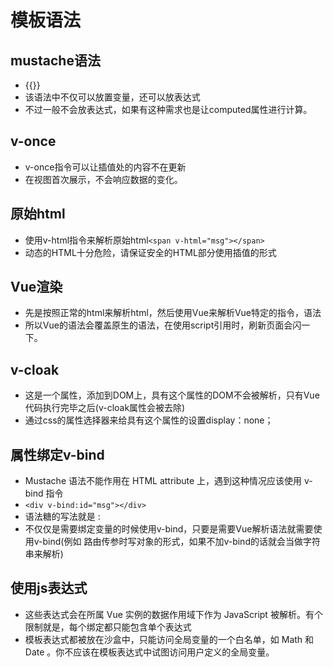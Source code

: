 # 模板语法

## mustache语法

* {{}}
* 该语法中不仅可以放置变量，还可以放表达式
* 不过一般不会放表达式，如果有这种需求也是让computed属性进行计算。

## v-once

* v-once指令可以让插值处的内容不在更新
* 在视图首次展示，不会响应数据的变化。

## 原始html

* 使用v-html指令来解析原始html```<span v-html="msg"></span>```
* 动态的HTML十分危险，请保证安全的HTML部分使用插值的形式

## Vue渲染

* 先是按照正常的html来解析html，然后使用Vue来解析Vue特定的指令，语法
* 所以Vue的语法会覆盖原生的语法，在使用script引用时，刷新页面会闪一下。

## v-cloak

* 这是一个属性，添加到DOM上，具有这个属性的DOM不会被解析，只有Vue代码执行完毕之后(v-cloak属性会被去除)
* 通过css的属性选择器来给具有这个属性的设置display：none；

## 属性绑定v-bind

* Mustache 语法不能作用在 HTML attribute 上，遇到这种情况应该使用 v-bind 指令
* ```<div v-bind:id="msg"></div>```
* 语法糖的写法就是 :
* 不仅仅是需要绑定变量的时候使用v-bind，只要是需要Vue解析语法就需要使用v-bind(例如 路由传参时写对象的形式，如果不加v-bind的话就会当做字符串来解析)

## 使用js表达式

* 这些表达式会在所属 Vue 实例的数据作用域下作为 JavaScript 被解析。有个限制就是，每个绑定都只能包含单个表达式
* 模板表达式都被放在沙盒中，只能访问全局变量的一个白名单，如 Math 和 Date 。你不应该在模板表达式中试图访问用户定义的全局变量。

